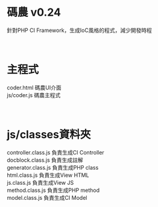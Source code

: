 # 碼農 v0.24
針對PHP CI Framework，生成IoC風格的程式，減少開發時程<br />
<br />
<br />
# 主程式<br />
coder.html  碼農UI介面<br />
js/coder.js 碼農主程式<br />
<br />
<br />
# js/classes資料夾<br />
controller.class.js 負責生成CI Controller<br />
docblock.class.js 負責生成註解<br />
generator.class.js 負責生成PHP class<br />
html.class.js 負責生成View HTML<br />
js.class.js 負責生成View JS<br />
method.class.js 負責生成PHP method<br />
model.class.js 負責生成CI Model<br />
